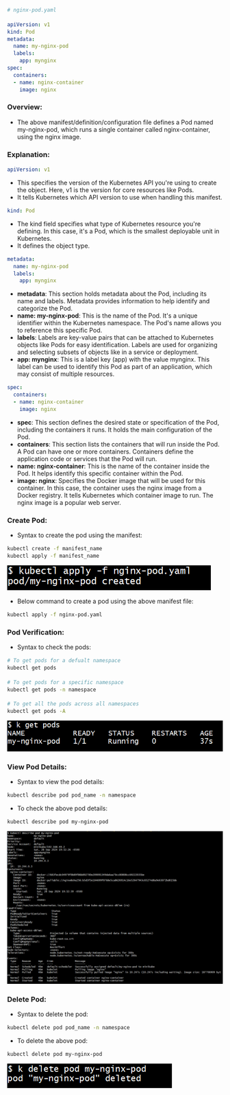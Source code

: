 ```yaml
# nginx-pod.yaml

apiVersion: v1
kind: Pod
metadata:
  name: my-nginx-pod
  labels:
    app: mynginx
spec:
  containers:
  - name: nginx-container
    image: nginx
```

### Overview:
- The above manifest/definition/configuration file defines a Pod named my-nginx-pod, which runs a single container called nginx-container, using the nginx image. 

### Explanation:

```yaml
apiVersion: v1
```
- This specifies the version of the Kubernetes API you're using to create the object. Here, v1 is the version for core resources like Pods.
- It tells Kubernetes which API version to use when handling this manifest.

```yaml
kind: Pod
```
- The kind field specifies what type of Kubernetes resource you're defining. In this case, it's a Pod, which is the smallest deployable unit in Kubernetes.  
- It defines the object type.

```yaml
metadata:
  name: my-nginx-pod
  labels:
    app: mynginx
```
- **metadata**: This section holds metadata about the Pod, including its name and labels. Metadata provides information to help identify and categorize the Pod.
- **name: my-nginx-pod**: This is the name of the Pod. It's a unique identifier within the Kubernetes namespace. The Pod's name allows you to reference this specific Pod.  
- **labels**: Labels are key-value pairs that can be attached to Kubernetes objects like Pods for easy identification. Labels are used for organizing and selecting subsets of objects like in a service or deployment.
- **app: mynginx**: This is a label key (app) with the value mynginx. This label can be used to identify this Pod as part of an application, which may consist of multiple resources.

```yaml
spec:
  containers:
  - name: nginx-container
    image: nginx
```
- **spec**: This section defines the desired state or specification of the Pod, including the containers it runs. It holds the main configuration of the Pod. 
- **containers**: This section lists the containers that will run inside the Pod. A Pod can have one or more containers. Containers define the application code or services that the Pod will run. 
- **name: nginx-container**: This is the name of the container inside the Pod. It helps identify this specific container within the Pod.  
- **image: nginx**: Specifies the Docker image that will be used for this container. In this case, the container uses the nginx image from a Docker registry. It tells Kubernetes which container image to run. The nginx image is a popular web server.

### Create Pod:
- Syntax to create the pod using the manifest:
```bash
kubectl create -f manifest_name
kubectl apply -f manifest_name
```

![screenshot](https://github.com/saimanasak/kubernetes/blob/main/pods/basic-pod-nginx/images/create_pod.png)

- Below command to create a pod using the above manifest file:
```bash
kubectl apply -f nginx-pod.yaml
```

### Pod Verification:
- Syntax to check the pods:
```bash
# To get pods for a defualt namespace
kubectl get pods

# To get pods for a specific namespace
kubectl get pods -n namespace

# To get all the pods across all namespaces
kubectl get pods -A
```

![screenshot](https://github.com/saimanasak/kubernetes/blob/main/pods/basic-pod-nginx/images/get_pods.png)

### View Pod Details:
- Syntax to view the pod details:
```bash
kubectl describe pod pod_name -n namespace
```

- To check the above pod details:
```bash
kubectl describe pod my-nginx-pod
```

![screenshot](https://github.com/saimanasak/kubernetes/blob/main/pods/basic-pod-nginx/images/describe_pod.png)

### Delete Pod:
- Syntax to delete the pod:
```bash
kubectl delete pod pod_name -n namespace
```

- To delete the above pod:
```bash
kubectl delete pod my-nginx-pod
```

![screenshot](https://github.com/saimanasak/kubernetes/blob/main/pods/basic-pod-nginx/images/delete_pod.png)